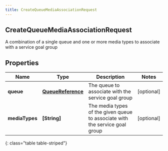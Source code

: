 ```yaml
---
title: CreateQueueMediaAssociationRequest
---
```

## CreateQueueMediaAssociationRequest
A combination of a single queue and one or more media types to associate with a service goal group

## Properties

|Name | Type | Description | Notes|
|------------ | ------------- | ------------- | -------------|
| **queue** | [**QueueReference**](QueueReference.html) | The queue to associate with the service goal group | [optional] |
| **mediaTypes** | **[String]** | The media types of the given queue to associate with the service goal group | [optional] |
{: class="table table-striped"}


